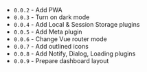 - `0.0.2` - Add PWA
- `0.0.3` - Turn on dark mode
- `0.0.4` - Add Local & Session Storage plugins
- `0.0.5` - Add Meta plugin
- `0.0.6` - Change Vue router mode
- `0.0.7` - Add outlined icons
- `0.0.8` - Add Notify, Dialog, Loading plugins
- `0.0.9` - Prepare dashboard layout